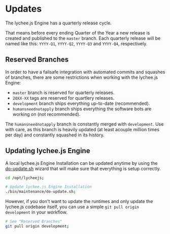 
# Updates

The lychee.js Engine has a quarterly release cycle.

That means before every ending Quarter of the Year
a new release is created and published to the `master`
branch. Each quarterly release will be named like
this: `YYYY-Q1`, `YYYY-Q2`, `YYYY-Q3` and `YYYY-Q4`,
respectively.


## Reserved Branches

In order to have a failsafe integration with automated
commits and squashes of branches, there are some
restrictions when working with the lychee.js Engine:

- `master` branch is reserved for quarterly releases.
- `20XX-XX` tags are reserved for quartlery releases.
- `development` branch ships everything up-to-date (recommended).
- `humansneednotapply` branch ships everything the software bots are working on (not recommended).

The `humansneednotapply` branch is constantly merged
with `development`. Use with care, as this branch is
heavily updated (at least acouple million times per
day) and constantly squashed in its history.


## Updating lychee.js Engine

A local lychee.js Engine Installation can be updated
anytime by using the [do-update.sh](/bin/maintenance/do-update.sh)
wizard that will make sure that everything is setup
correctly.

```bash
cd /opt/lycheejs;

# Update lychee.js Engine Installation
./bin/maintenance/do-update.sh;
```

However, if you don't want to update the runtimes and
only update the lychee.js codebase itself, you can use
a simple `git pull origin development` in your workflow.

```bash
# See "Reserved Branches"
git pull origin development;
```

